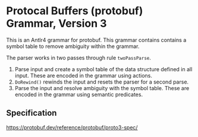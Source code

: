 # Protocal Buffers (protobuf) Grammar, Version 3

This is an Antlr4 grammar for protobuf. This grammar
contains contains a symbol table to remove ambiguity
within the grammar.

The parser works in two passes through rule `twoPassParse`.
1) Parse input and create a symbol table of the data structure
defined in all input. These are encoded in the grammar using actions.
1) `DoRewind()` rewinds the input and resets the parser for a second parse.
1) Parse the input and resolve ambiguity with the symbol table.
These are encoded in the grammar using semantic predicates.

## Specification

https://protobuf.dev/reference/protobuf/proto3-spec/

